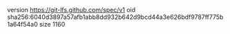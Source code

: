 version https://git-lfs.github.com/spec/v1
oid sha256:6040d3897a57afb1abb8dd932b642d9bcd44a3e626bdf9787ff775b1a64f54a0
size 1160
